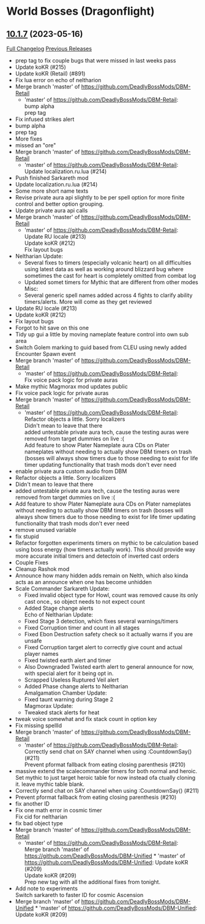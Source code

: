 # <DBM> World Bosses (Dragonflight)

## [10.1.7](https://github.com/DeadlyBossMods/DBM-Retail/tree/10.1.7) (2023-05-16)
[Full Changelog](https://github.com/DeadlyBossMods/DBM-Retail/compare/10.1.5...10.1.7) [Previous Releases](https://github.com/DeadlyBossMods/DBM-Retail/releases)

- prep tag to fix couple bugs that were missed in last weeks pass  
- Update koKR (#215)  
- Update koKR (Retail) (#891)  
- Fix lua error on echo of neltharion  
- Merge branch 'master' of https://github.com/DeadlyBossMods/DBM-Retail  
    * 'master' of https://github.com/DeadlyBossMods/DBM-Retail:  
      bump alpha  
      prep tag  
- Fix infused strikes alert  
- bump alpha  
- prep tag  
- More fixes  
- missed an "ore"  
- Merge branch 'master' of https://github.com/DeadlyBossMods/DBM-Retail  
    * 'master' of https://github.com/DeadlyBossMods/DBM-Retail:  
      Update localization.ru.lua (#214)  
- Push finished Sarkareth mod  
- Update localization.ru.lua (#214)  
- Some more short name texts  
- Revise private aura api slightly to be per spell option for more finite control and better option grouping.  
- Update private aura api calls  
- Merge branch 'master' of https://github.com/DeadlyBossMods/DBM-Retail  
    * 'master' of https://github.com/DeadlyBossMods/DBM-Retail:  
      Update RU locale (#213)  
      Update koKR (#212)  
      Fix layout bugs  
- Neltharian Update:  
     - Several fixes to timers (especially volcanic heart) on all difficulties using latest data as well as working around blizzard bug where sometimes the cast for heart is completely omitted from combat log  
     - Updated somet timers for Mythic that are different from other modes  
    Misc:  
     - Several generic spell names added across 4 fights to clarify ability timers/alerts. More will come as they get reviewed  
- Update RU locale (#213)  
- Update koKR (#212)  
- Fix layout bugs  
- Forgot to hit save on this one  
- Tidy up gui a little by moving nameplate feature control into own sub area  
- Switch Golem marking to guid based from CLEU using newly added Encounter Spawn event  
- Merge branch 'master' of https://github.com/DeadlyBossMods/DBM-Retail  
    * 'master' of https://github.com/DeadlyBossMods/DBM-Retail:  
      Fix voice pack logic for private auras  
- Make mythic Magmorax mod updates public  
- Fix voice pack logic for private auras  
- Merge branch 'master' of https://github.com/DeadlyBossMods/DBM-Retail  
    * 'master' of https://github.com/DeadlyBossMods/DBM-Retail:  
      Refactor objects a little. Sorry localizers  
      Didn't mean to leave that there  
      added untestable private aura tech, cause the testing auras were removed from target dummies on live :(  
      Add feature to show Plater Nameplate aura CDs on Plater nameplates without needing to actually show DBM timers on trash (bosses will always show timers due to those needing to exist for life timer updating functionality that trash mods don't ever need  
- enable private aura custom audio from DBM  
- Refactor objects a little. Sorry localizers  
- Didn't mean to leave that there  
- added untestable private aura tech, cause the testing auras were removed from target dummies on live :(  
- Add feature to show Plater Nameplate aura CDs on Plater nameplates without needing to actually show DBM timers on trash (bosses will always show timers due to those needing to exist for life timer updating functionality that trash mods don't ever need  
- remove unused variable  
- fix stupid  
- Refactor forgotten experiments timers on mythic to be calculation based using boss energy (how timers actually work). This should provide way more accurate initial timers and detectoin of inverted cast orders  
- Couple Fixes  
- Cleanup Rashok mod  
- Announce how many hidden adds remain on Nelth, which also kinda acts as an announce when one has become unhidden  
- Scale Commander Sarkareth Update:  
     - Fixed invalid object type for Howl, count was removed cause its only cast once., so object needs to not expect count  
     - Added Stage change alerts  
    Echo of Neltharian Update:  
     - Fixed Stage 3 detection, which fixes several warnings/timers  
     - Fixed Corruption timer and count in all stages  
     - Fixed Ebon Destruction safety check so it actually warns if you are unsafe  
     - Fixed Corruption target alert to correctly give count and actual player names  
     - Fixed twisted earth alert and timer  
     - Also Downgraded Twisted earth alert to general announce for now, with special alert for it being opt in.  
     - Scrapped Useless Ruptured Veil alert  
     - Added Phase change alerts to Neltharian  
    Amalgamation Chamber Update:  
     - Fixed taunt warning during Stage 2  
    Magmorax Update:  
     - Tweaked stack alerts for heat  
- tweak voice somewhat and fix stack count in option key  
- Fix missing spellId  
- Merge branch 'master' of https://github.com/DeadlyBossMods/DBM-Retail  
    * 'master' of https://github.com/DeadlyBossMods/DBM-Retail:  
      Correctly send chat on SAY channel when using :CountdownSay() (#211)  
      Prevent pformat fallback from eating closing parenthesis (#210)  
- massive extend the scalecommander timers for both normal and heroic.  
    Set mythic to just target heroic table for now instead ofa ctually cloning it. leave mythic table blank.  
- Correctly send chat on SAY channel when using :CountdownSay() (#211)  
- Prevent pformat fallback from eating closing parenthesis (#210)  
- fix another ID  
- Fix one math error in cosmic timer  
    Fix cid for neltharian  
- fix bad object type  
- Merge branch 'master' of https://github.com/DeadlyBossMods/DBM-Retail  
    * 'master' of https://github.com/DeadlyBossMods/DBM-Retail:  
      Merge branch 'master' of https://github.com/DeadlyBossMods/DBM-Unified * 'master' of https://github.com/DeadlyBossMods/DBM-Unified: Update koKR (#209)  
      Update koKR (#209)  
      Prep new tag with all the additional fixes from tonight.  
- Add note to experiments  
    Switch sarkareth to faster ID for cosmic Ascension  
- Merge branch 'master' of https://github.com/DeadlyBossMods/DBM-Unified * 'master' of https://github.com/DeadlyBossMods/DBM-Unified: Update koKR (#209)  

